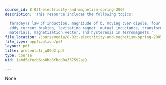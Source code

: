 ```yaml
---
course_id: 8-02t-electricity-and-magnetism-spring-2005
description: 'This resource includes the following topics:

  faraday?s law of induction, magnitude of b, moving over dipole, four prs questions,
  eddy current braking, levitating magnet  mutual inductance, transformer, magnetic
  materials, magnetization vector, and hysteresis in ferromagnets.'
file_location: /coursemedia/8-02t-electricity-and-magnetism-spring-2005/1abd5afecb6ab0bc8fbcd0a337592ae9_presentati_w09d2.pdf
file_type: application/pdf
layout: pdf
title: presentati_w09d2.pdf
type: course
uid: 1abd5afecb6ab0bc8fbcd0a337592ae9

---
```

None
